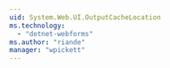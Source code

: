 ```yaml
---
uid: System.Web.UI.OutputCacheLocation
ms.technology: 
  - "dotnet-webforms"
ms.author: "riande"
manager: "wpickett"
---
```

